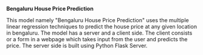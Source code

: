 **Bengaluru House Price Prediction**

This model namely "Bengaluru House Price Prediction" uses the multiple linear regression techniques to predict the house price at any given location in bengaluru. 
The model has a server and a client side. The client consists or a form in a webpage which takes input from the user and predicts the price.
The server side is built using Python Flask Server.
